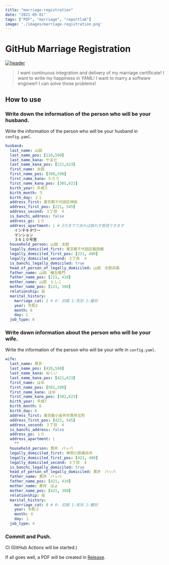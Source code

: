 ```yaml
---
title: "marriage-registration"
date: "2021-05-01"
tags: ["PDF", "marriage", "reportlab"]
image: './images/marriage-registration.png'
---
```


# GitHub Marriage Registration

[![header](https://i.imgur.com/PXDvU3s.png)](https://marriage-registration-landing-page.vercel.app/)

> I want continuous integration and delivery of my marriage certificate! I want to write my happiness in YAML! I want to marry a software engineer! I can solve those problems!

## How to use

### Write down the information of the person who will be your husband.

Write the information of the person who will be your husband in `config.yaml`.

```yaml
husband:
  last_name: 山田
  last_name_pos: [220,590]
  last_name_kana: やまだ
  last_name_kana_pos: [221,623]
  first_name: 太郎
  first_name_pos: [300,590]
  first_name_kana: たろう
  first_name_kana_pos: [305,623]
  birth_year: 平成５
  birth_month: ５
  birth_day: ２１
  address_first: 東京都千代田区神田
  address_first_pos: [221, 545]
  address_second: ３丁目　４
  is_banchi_address: false
  address_go: １０
  address_apartment: | # 3行までであれば崩れず表現できます
    インチキタワー
    マンション
    ３６１０号室
  household_person: 山田　太郎
  legally_domiciled_first: 東京都千代田区飯田橋
  legally_domiciled_first_pos: [221, 480]
  legally_domiciled_second: ３丁目　４
  is_banchi_legally_domiciled: true
  head_of_person_of_legally_domiciled: 山田　太郎兵衛
  father_name: 山田　権左衛門
  father_name_pos: [221, 410]
  mother_name: 山田　としこ
  mother_name_pos: [221, 380]
  relationship: 長
  marital_history:
    marriage_cat: 2 # 0: 初婚 1:死別 2:離別
    year: 令和3
    month: 6
    day: 1
  job_type: 6
```

### Write down information about the person who will be your wife.

Write the information of the person who will be your wife in `config.yaml`.

```yaml
wife:
  last_name: 貫井
  last_name_pos: [420,590]
  last_name_kana: ぬくい
  last_name_kana_pos: [421,623]
  first_name: はゆ
  first_name_pos: [502,590]
  first_name_kana: はゆ
  first_name_kana_pos: [502,623]
  birth_year: 平成7
  birth_month: 6
  birth_day: 6
  address_first: 東京都小金井市貫井北町
  address_first_pos: [422, 545]
  address_second: ３丁目　４
  is_banchi_address: false
  address_go: １０
  address_apartment: |
    ""
  household_person: 貫井　パッパ
  legally_domiciled_first: 神奈川県横浜市
  legally_domiciled_first_pos: [421, 480]
  legally_domiciled_second: ３丁目　４
  is_banchi_legally_domiciled: true
  head_of_person_of_legally_domiciled: 貫井　パッパ
  father_name: 貫井　パッパ
  father_name_pos: [421, 410]
  mother_name: 貫井　はよ
  mother_name_pos: [421, 380]
  relationship: 長
  marital_history:
    marriage_cat: 0 # 0: 初婚 1:死別 2:離別
    year: 令和３
    month: ６
    day: １
  job_type: 4
```

### Commit and Push.

CI (GitHub Actions will be started.)

If all goes well, a PDF will be created in [Release](https://github.com/tubone24/marriage_registration/releases).